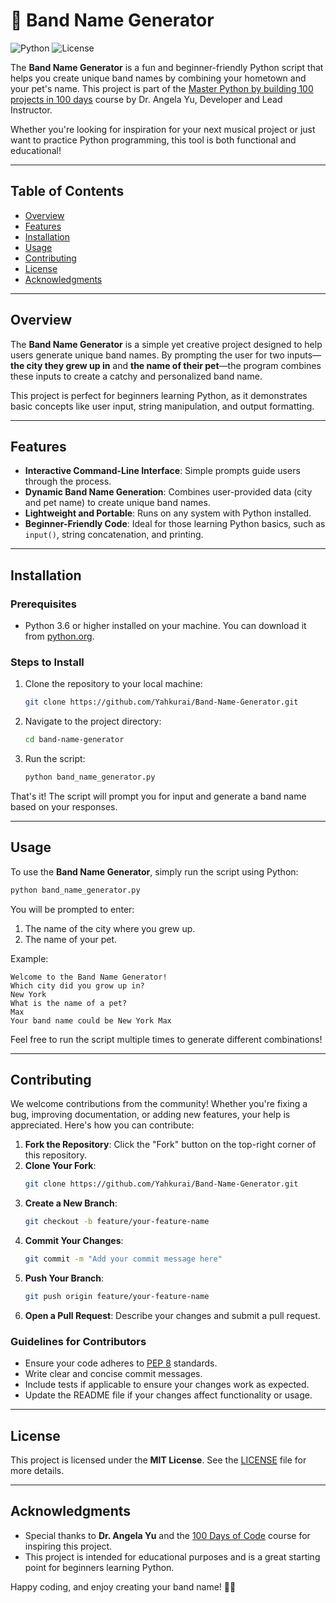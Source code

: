 # 🎸 Band Name Generator

![Python](https://img.shields.io/badge/Python-3.6%2B-blue) ![License](https://img.shields.io/badge/License-MIT-green)

The **Band Name Generator** is a fun and beginner-friendly Python script that helps you create unique band names by combining your hometown and your pet's name. This project is part of the [Master Python by building 100 projects in 100 days](https://www.udemy.com/course/100-days-of-code/) course by Dr. Angela Yu, Developer and Lead Instructor.

Whether you're looking for inspiration for your next musical project or just want to practice Python programming, this tool is both functional and educational!

---

## Table of Contents

- [Overview](#overview)
- [Features](#features)
- [Installation](#installation)
- [Usage](#usage)
- [Contributing](#contributing)
- [License](#license)
- [Acknowledgments](#acknowledgments)

---

## Overview

The **Band Name Generator** is a simple yet creative project designed to help users generate unique band names. By prompting the user for two inputs—**the city they grew up in** and **the name of their pet**—the program combines these inputs to create a catchy and personalized band name.

This project is perfect for beginners learning Python, as it demonstrates basic concepts like user input, string manipulation, and output formatting.

---

## Features

- **Interactive Command-Line Interface**: Simple prompts guide users through the process.
- **Dynamic Band Name Generation**: Combines user-provided data (city and pet name) to create unique band names.
- **Lightweight and Portable**: Runs on any system with Python installed.
- **Beginner-Friendly Code**: Ideal for those learning Python basics, such as `input()`, string concatenation, and printing.

---

## Installation

### Prerequisites

- Python 3.6 or higher installed on your machine. You can download it from [python.org](https://www.python.org/downloads/).

### Steps to Install

1. Clone the repository to your local machine:

   ```bash
   git clone https://github.com/Yahkurai/Band-Name-Generator.git
   ```

2. Navigate to the project directory:

   ```bash
   cd band-name-generator
   ```

3. Run the script:
   ```bash
   python band_name_generator.py
   ```

That's it! The script will prompt you for input and generate a band name based on your responses.

---

## Usage

To use the **Band Name Generator**, simply run the script using Python:

```bash
python band_name_generator.py
```

You will be prompted to enter:

1. The name of the city where you grew up.
2. The name of your pet.

Example:

```plaintext
Welcome to the Band Name Generator!
Which city did you grow up in?
New York
What is the name of a pet?
Max
Your band name could be New York Max
```

Feel free to run the script multiple times to generate different combinations!

---

## Contributing

We welcome contributions from the community! Whether you're fixing a bug, improving documentation, or adding new features, your help is appreciated. Here's how you can contribute:

1. **Fork the Repository**: Click the "Fork" button on the top-right corner of this repository.
2. **Clone Your Fork**:
   ```bash
   git clone https://github.com/Yahkurai/Band-Name-Generator.git
   ```
3. **Create a New Branch**:
   ```bash
   git checkout -b feature/your-feature-name
   ```
4. **Commit Your Changes**:
   ```bash
   git commit -m "Add your commit message here"
   ```
5. **Push Your Branch**:
   ```bash
   git push origin feature/your-feature-name
   ```
6. **Open a Pull Request**: Describe your changes and submit a pull request.

### Guidelines for Contributors

- Ensure your code adheres to [PEP 8](https://pep8.org/) standards.
- Write clear and concise commit messages.
- Include tests if applicable to ensure your changes work as expected.
- Update the README file if your changes affect functionality or usage.

---

## License

This project is licensed under the **MIT License**. See the [LICENSE](LICENSE) file for more details.

---

## Acknowledgments

- Special thanks to **Dr. Angela Yu** and the [100 Days of Code](https://www.udemy.com/course/100-days-of-code/) course for inspiring this project.
- This project is intended for educational purposes and is a great starting point for beginners learning Python.

Happy coding, and enjoy creating your band name! 🎤🎸
